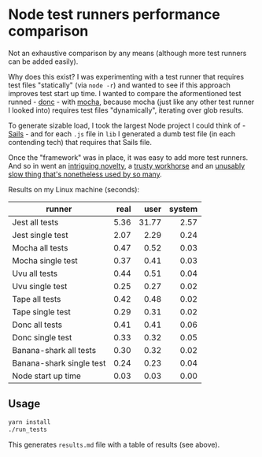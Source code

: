 # Node test runners performance comparison

Not an exhaustive comparison by any means (although more test runners can be added easily).

Why does this exist? I was experimenting with a test runner that requires test files "statically" (via `node -r`) and wanted to see if this approach improves test start up time. I wanted to compare the aformentioned test runned - [donc](https://github.com/artemave/donc) - with [mocha](https://github.com/mochajs/mocha), because mocha (just like any other test runner I looked into) requires test files "dynamically", iterating over glob results.

To generate sizable load, I took the largest Node project I could think of - [Sails](https://sailsjs.com/) - and for each `.js` file in `lib` I generated a dumb test file (in each contending tech) that requires that Sails file.

Once the "framework" was in place, it was easy to add more test runners. And so in went an [intriguing novelty](https://github.com/featurist/banana-shark), a  [trusty workhorse](https://github.com/substack/tape) and an [unusably slow thing that's nonetheless used by so many](https://jestjs.io/).

Results on my Linux machine (seconds):

| runner | real | user | system |
| ------ | ----:| ----:| ------:|
|Jest all tests|5.36|31.77|2.57|
|Jest single test|2.07|2.29|0.24|
|Mocha all tests|0.47|0.52|0.03|
|Mocha single test|0.37|0.41|0.03|
|Uvu all tests|0.44|0.51|0.04|
|Uvu single test|0.25|0.27|0.02|
|Tape all tests|0.42|0.48|0.02|
|Tape single test|0.29|0.31|0.02|
|Donc all tests|0.41|0.41|0.06|
|Donc single test|0.33|0.32|0.05|
|Banana-shark all tests|0.30|0.32|0.02|
|Banana-shark single test|0.24|0.23|0.04|
|Node start up time|0.03|0.03|0.00|

## Usage

```bash
yarn install
./run_tests
```

This generates `results.md` file with a table of results (see above).
